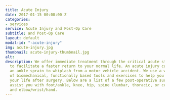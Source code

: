 ```yaml
---
title: Acute Injury
date: 2017-01-15 00:00:00 Z
categories:
- services
service: Acute Injury and Post-Op Care
subtitle: and Post-Op Care
layout: default
modal-id: "-acute-injury"
img: acute-injury.jpg
thumbnail: acute-injury-thumbnail.jpg
alt: 
description: We offer immediate treatment through the critical acute stage of injuries
  to facilitate a faster return to your normal life. An acute injury can range from
  an ankle sprain to whiplash from a motor vehicle accident. We use a wide variety
  of biomechanical, functionally based tools and exercises to help you get back to
  your life after surgery. Below are a list of a few post-operative surgeries we can
  assist you with foot/ankle, knee, hip, spine (lumbar, thoracic, or cervical), shoulder,
  and elbow/wrist/hand.
---
```


